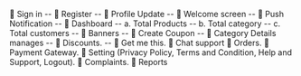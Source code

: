  Sign in --
 Register --
 Profile Update --
 Welcome screen --
 Push Notification --
 Dashboard -- 
a. Total Products --
b. Total category --
c. Total customers --
 Banners --
 Create Coupon -- 
 Category Details manages --
 Discounts. --
 Get me this.
 Chat support
 Orders.
 Payment Gateway.
 Setting (Privacy Policy, Terms and
Condition, Help and Support, Logout).
 Complaints.
 Reports

